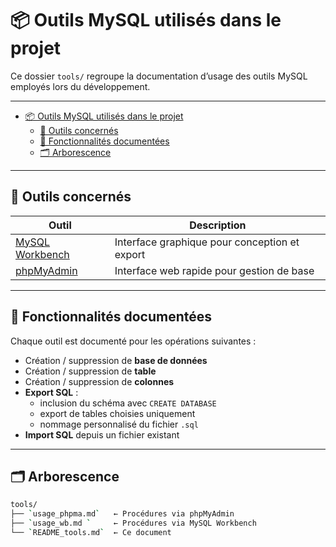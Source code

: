 # 📦 Outils MySQL utilisés dans le projet

Ce dossier `tools/` regroupe la documentation d’usage des outils MySQL employés lors du développement.

---

- [📦 Outils MySQL utilisés dans le projet](#-outils-mysql-utilisés-dans-le-projet)
  - [🔧 Outils concernés](#-outils-concernés)
  - [📘 Fonctionnalités documentées](#-fonctionnalités-documentées)
  - [🗂️ Arborescence](#️-arborescence)

---

## 🔧 Outils concernés

| Outil | Description |
|--|--|
| [MySQL Workbench](usage_wb.md) | Interface graphique pour conception et export |
| [phpMyAdmin](usage_phpma.md) | Interface web rapide pour gestion de base |

---

## 📘 Fonctionnalités documentées

Chaque outil est documenté pour les opérations suivantes :

- Création / suppression de **base de données**
- Création / suppression de **table**
- Création / suppression de **colonnes**
- **Export SQL** :
  - inclusion du schéma avec `CREATE DATABASE`
  - export de tables choisies uniquement
  - nommage personnalisé du fichier `.sql`
- **Import SQL** depuis un fichier existant

---

## 🗂️ Arborescence

```bash
tools/
├── `usage_phpma.md`   ← Procédures via phpMyAdmin
├── `usage_wb.md `     ← Procédures via MySQL Workbench
└── `README_tools.md`  ← Ce document
```
